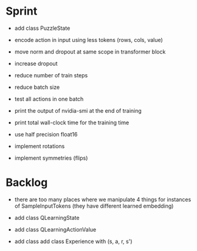# Sprint

- add class PuzzleState
- encode action in input using less tokens (rows, cols, value)
- move norm and dropout at same scope in transformer block
- increase dropout

- reduce number of train steps
- reduce batch size
- test all actions in one batch
- print the output of nvidia-smi at the end of training
- print total wall-clock time for the training time

- use half precision float16
- implement rotations
- implement symmetries (flips)

# Backlog

- there are too many places where we manipulate 4 things for instances of SampleInputTokens (they have different learned embedding)
- add class QLearningState
- add class QLearningActionValue

- add class add class Experience with (s, a, r, s')
